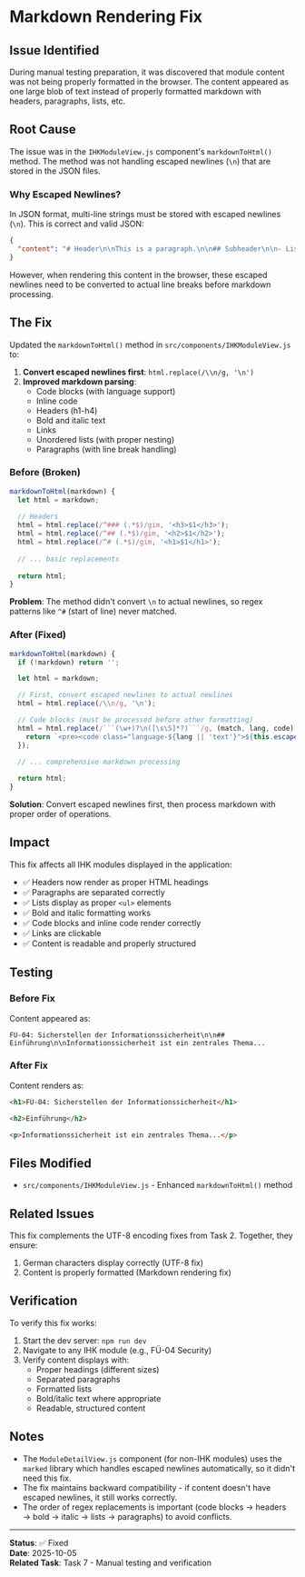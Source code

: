 # Markdown Rendering Fix

## Issue Identified

During manual testing preparation, it was discovered that module content was not being properly formatted in the browser. The content appeared as one large blob of text instead of properly formatted markdown with headers, paragraphs, lists, etc.

## Root Cause

The issue was in the `IHKModuleView.js` component's `markdownToHtml()` method. The method was not handling escaped newlines (`\n`) that are stored in the JSON files.

### Why Escaped Newlines?

In JSON format, multi-line strings must be stored with escaped newlines (`\n`). This is correct and valid JSON:

```json
{
  "content": "# Header\n\nThis is a paragraph.\n\n## Subheader\n\n- List item 1\n- List item 2"
}
```

However, when rendering this content in the browser, these escaped newlines need to be converted to actual line breaks before markdown processing.

## The Fix

Updated the `markdownToHtml()` method in `src/components/IHKModuleView.js` to:

1. **Convert escaped newlines first**: `html.replace(/\\n/g, '\n')`
2. **Improved markdown parsing**:
   - Code blocks (with language support)
   - Inline code
   - Headers (h1-h4)
   - Bold and italic text
   - Links
   - Unordered lists (with proper nesting)
   - Paragraphs (with line break handling)

### Before (Broken)

```javascript
markdownToHtml(markdown) {
  let html = markdown;
  
  // Headers
  html = html.replace(/^### (.*$)/gim, '<h3>$1</h3>');
  html = html.replace(/^## (.*$)/gim, '<h2>$1</h2>');
  html = html.replace(/^# (.*$)/gim, '<h1>$1</h1>');
  
  // ... basic replacements
  
  return html;
}
```

**Problem**: The method didn't convert `\n` to actual newlines, so regex patterns like `^#` (start of line) never matched.

### After (Fixed)

```javascript
markdownToHtml(markdown) {
  if (!markdown) return '';

  let html = markdown;

  // First, convert escaped newlines to actual newlines
  html = html.replace(/\\n/g, '\n');

  // Code blocks (must be processed before other formatting)
  html = html.replace(/```(\w+)?\n([\s\S]*?)```/g, (match, lang, code) => {
    return `<pre><code class="language-${lang || 'text'}">${this.escapeHtml(code.trim())}</code></pre>`;
  });

  // ... comprehensive markdown processing
  
  return html;
}
```

**Solution**: Convert escaped newlines first, then process markdown with proper order of operations.

## Impact

This fix affects all IHK modules displayed in the application:
- ✅ Headers now render as proper HTML headings
- ✅ Paragraphs are separated correctly
- ✅ Lists display as proper `<ul>` elements
- ✅ Bold and italic formatting works
- ✅ Code blocks and inline code render correctly
- ✅ Links are clickable
- ✅ Content is readable and properly structured

## Testing

### Before Fix
Content appeared as:
```
FÜ-04: Sicherstellen der Informationssicherheit\n\n## Einführung\n\nInformationssicherheit ist ein zentrales Thema...
```

### After Fix
Content renders as:
```html
<h1>FÜ-04: Sicherstellen der Informationssicherheit</h1>

<h2>Einführung</h2>

<p>Informationssicherheit ist ein zentrales Thema...</p>
```

## Files Modified

- `src/components/IHKModuleView.js` - Enhanced `markdownToHtml()` method

## Related Issues

This fix complements the UTF-8 encoding fixes from Task 2. Together, they ensure:
1. German characters display correctly (UTF-8 fix)
2. Content is properly formatted (Markdown rendering fix)

## Verification

To verify this fix works:

1. Start the dev server: `npm run dev`
2. Navigate to any IHK module (e.g., FÜ-04 Security)
3. Verify content displays with:
   - Proper headings (different sizes)
   - Separated paragraphs
   - Formatted lists
   - Bold/italic text where appropriate
   - Readable, structured content

## Notes

- The `ModuleDetailView.js` component (for non-IHK modules) uses the `marked` library which handles escaped newlines automatically, so it didn't need this fix.
- The fix maintains backward compatibility - if content doesn't have escaped newlines, it still works correctly.
- The order of regex replacements is important (code blocks → headers → bold → italic → lists → paragraphs) to avoid conflicts.

---

**Status**: ✅ Fixed  
**Date**: 2025-10-05  
**Related Task**: Task 7 - Manual testing and verification
